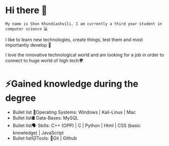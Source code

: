 # Hi there 👋
`My name is Shon Khundiashvili, I am currently a third year student in computer science 💻`

I like to learn new technologies, create things, test them and most importantly develop 🔨

I love the innovative technological world and am looking for a job in order to connect to huge world of high tech🌍

# ⚡Gained knowledge during the degree 

- Bullet list 📰Operating Systems: Windows | Kali-Linux | Mac
- Bullet list🛢️ Data-Bases: MySQL
- Bullet list🗣 Skills: C++ (OPP) | C | Python | Html | CSS (basic knowledge) | JavaScript
- Bullet list🐱‍Tools: 👤Git | Github
